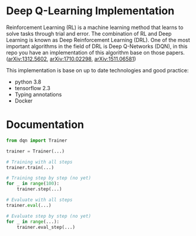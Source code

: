 # Deep Q-Learning Implementation

Reinforcement Learning (RL) is a machine learning method that learns to solve tasks through trial and error. The combination of RL and Deep Learning is known as Deep Reinforcement Learning (DRL). One of the most important algorithms in the field of DRL is Deep Q-Networks (DQN), in this repo you have an implementation of this algorithm base on those papers. ([arXiv:1312.5602](https://arxiv.org/abs/1312.5602), [arXiv:1710.02298](https://arxiv.org/abs/1710.02298), [arXiv:1511.06581](https://arxiv.org/abs/1511.06581))

This implementation is base on up to date technologies and good practice:

- python 3.8
- tensorflow 2.3
- Typing annotations
- Docker

# Documentation

```python
from dqn import Trainer

trainer = Trainer(...)

# Training with all steps
trainer.train(...)

# Training step by step (no yet)
for _ in range(100):
    trainer.step(...)

# Evaluate with all steps
trainer.eval(...)

# Evaluate step by step (no yet)
for _ in range(...):
    trainer.eval_step(...)
```